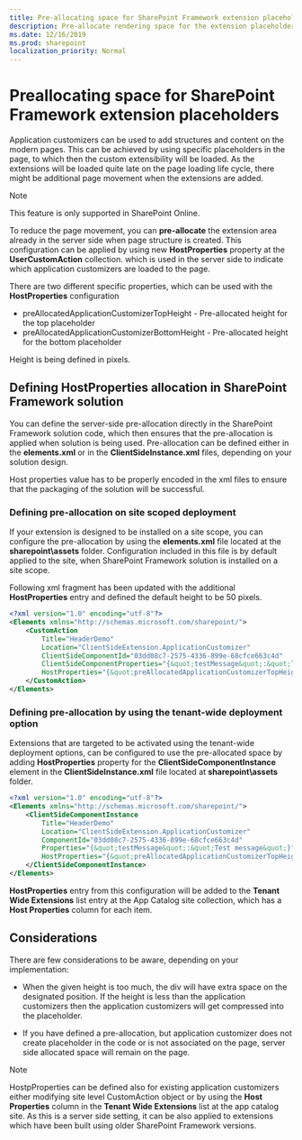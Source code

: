 ```yaml
---
title: Pre-allocating space for SharePoint Framework extension placeholders
description: Pre-allocate rendering space for the extension placeholders
ms.date: 12/16/2019
ms.prod: sharepoint
localization_priority: Normal
---
```


# Preallocating space for SharePoint Framework extension placeholders

Application customizers can be used to add structures and content on the modern pages. This can be achieved by using specific placeholders in the page, to which then the custom extensibility will be loaded. As the extensions will be loaded quite late on the page loading life cycle, there might be additional page movement when the extensions are added.

> [!NOTE]
> This feature is only supported in SharePoint Online.

To reduce the page movement, you can **pre-allocate** the extension area already in the server side when page structure is created. This configuration can be applied by using new **HostProperties** property at the **UserCustomAction** collection. which is used in the server side to indicate which application customizers are loaded to the page.

There are two different specific properties, which can be used with the **HostProperties** configuration

- preAllocatedApplicationCustomizerTopHeight - Pre-allocated height for the top placeholder
- preAllocatedApplicationCustomizerBottomHeight - Pre-allocated height for the bottom placeholder

Height is being defined in pixels.

## Defining HostProperties allocation in SharePoint Framework solution

You can define the server-side pre-allocation directly in the SharePoint Framework solution code, which then ensures that the pre-allocation is applied when solution is being used. Pre-allocation can be defined either in the **elements.xml** or in the **ClientSideInstance.xml** files, depending on your solution design.

Host properties value has to be properly encoded in the xml files to ensure that the packaging of the solution will be successful.

### Defining pre-allocation on site scoped deployment

If your extension is designed to be installed on a site scope, you can configure the pre-allocation by using the **elements.xml** file located at the **sharepoint\assets** folder. Configuration included in this file is by default applied to the site, when SharePoint Framework solution is installed on a site scope. 

Following xml fragment has been updated with the additional **HostProperties** entry and defined the default height to be 50 pixels. 

```xml
<?xml version="1.0" encoding="utf-8"?>
<Elements xmlns="http://schemas.microsoft.com/sharepoint/">
    <CustomAction
        Title="HeaderDemo"
        Location="ClientSideExtension.ApplicationCustomizer"
        ClientSideComponentId="03dd08c7-2575-4336-899e-68cfce663c4d"
        ClientSideComponentProperties="{&quot;testMessage&quot;:&quot;Test message&quot;}"
        HostProperties="{&quot;preAllocatedApplicationCustomizerTopHeight&quot;:&quot;50&quot;,&quot;preAllocatedApplicationCustomizerBottomHeight&quot;:&quot;50&quot;}">
    </CustomAction>
</Elements>
```

### Defining pre-allocation by using the tenant-wide deployment option

Extensions that are targeted to be activated using the tenant-wide deployment options, can be configured to use the pre-allocated space by adding **HostProperties** property for the **ClientSideComponentInstance** element in the **ClientSideInstance.xml** file located at **sharepoint\assets** folder.

```xml
<?xml version="1.0" encoding="utf-8"?>
<Elements xmlns="http://schemas.microsoft.com/sharepoint/">
    <ClientSideComponentInstance
        Title="HeaderDemo"
        Location="ClientSideExtension.ApplicationCustomizer"
        ComponentId="03dd08c7-2575-4336-899e-68cfce663c4d"
        Properties="{&quot;testMessage&quot;:&quot;Test message&quot;}"
        HostProperties="{&quot;preAllocatedApplicationCustomizerTopHeight&quot;:&quot;50&quot;,&quot;preAllocatedApplicationCustomizerBottomHeight&quot;:&quot;50&quot;}">
    </ClientSideComponentInstance>
</Elements>

```

**HostProperties** entry from this configuration will be added to the **Tenant Wide Extensions** list entry at the App Catalog site collection, which has a **Host Properties** column for each item.

## Considerations

There are few considerations to be aware, depending on your implementation:

* When the given height is too much, the div will have extra space on the designated position. If the height is less than the application customizers then the application customizers will get compressed into the placeholder.

* If you have defined a pre-allocation, but application customizer does not create placeholder in the code or is not associated on the page, server side allocated space will remain on the page.

> [!NOTE]
> HostpProperties can be defined also for existing application customizers either modifying site level CustomAction object or by using the **Host Properties** column in the **Tenant Wide Extensions** list at the app catalog site. As this is a server side setting, it can be also applied to extensions which have been built using older SharePoint Framework versions.